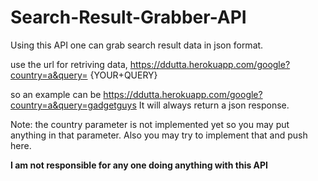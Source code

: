 # Search-Result-Grabber-API
 Using this API one can grab search result data in json format.

use the url for retriving data, https://ddutta.herokuapp.com/google?country=a&query= {YOUR+QUERY}
 
 so an example can be https://ddutta.herokuapp.com/google?country=a&query=gadgetguys
 It will always return a json response.
 
 Note: the country parameter is not implemented yet so you may put anything in that parameter. Also you may try to implement that and push here.
 
 <b>I am not responsible for any one doing anything with this API </b>
